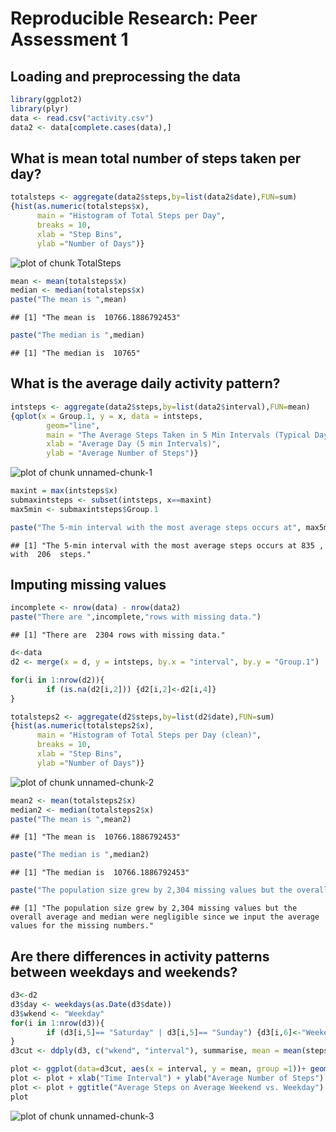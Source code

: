 # Reproducible Research: Peer Assessment 1


## Loading and preprocessing the data


```r
library(ggplot2)
library(plyr)
data <- read.csv("activity.csv")
data2 <- data[complete.cases(data),]
```

## What is mean total number of steps taken per day?

```r
totalsteps <- aggregate(data2$steps,by=list(data2$date),FUN=sum)
{hist(as.numeric(totalsteps$x), 
      main = "Histogram of Total Steps per Day", 
      breaks = 10,
      xlab = "Step Bins", 
      ylab ="Number of Days")}
```

![plot of chunk TotalSteps](figure/TotalSteps.png) 

```r
mean <- mean(totalsteps$x)
median <- median(totalsteps$x)
paste("The mean is ",mean)
```

```
## [1] "The mean is  10766.1886792453"
```

```r
paste("The median is ",median)
```

```
## [1] "The median is  10765"
```

## What is the average daily activity pattern?

```r
intsteps <- aggregate(data2$steps,by=list(data2$interval),FUN=mean)
{qplot(x = Group.1, y = x, data = intsteps,
        geom="line",
        main = "The Average Steps Taken in 5 Min Intervals (Typical Day)",
        xlab = "Average Day (5 min Intervals)",
        ylab = "Average Number of Steps")}
```

![plot of chunk unnamed-chunk-1](figure/unnamed-chunk-1.png) 

```r
maxint = max(intsteps$x)
submaxintsteps <- subset(intsteps, x==maxint)
max5min <- submaxintsteps$Group.1

paste("The 5-min interval with the most average steps occurs at", max5min,", with ",as.integer(maxint)," steps.")
```

```
## [1] "The 5-min interval with the most average steps occurs at 835 , with  206  steps."
```

## Imputing missing values

```r
incomplete <- nrow(data) - nrow(data2)
paste("There are ",incomplete,"rows with missing data.")
```

```
## [1] "There are  2304 rows with missing data."
```

```r
d<-data
d2 <- merge(x = d, y = intsteps, by.x = "interval", by.y = "Group.1")

for(i in 1:nrow(d2)){
        if (is.na(d2[i,2])) {d2[i,2]<-d2[i,4]}
}

totalsteps2 <- aggregate(d2$steps,by=list(d2$date),FUN=sum)
{hist(as.numeric(totalsteps2$x), 
      main = "Histogram of Total Steps per Day (clean)", 
      breaks = 10,
      xlab = "Step Bins", 
      ylab ="Number of Days")}
```

![plot of chunk unnamed-chunk-2](figure/unnamed-chunk-2.png) 

```r
mean2 <- mean(totalsteps2$x)
median2 <- median(totalsteps2$x)
paste("The mean is ",mean2)
```

```
## [1] "The mean is  10766.1886792453"
```

```r
paste("The median is ",median2)
```

```
## [1] "The median is  10766.1886792453"
```

```r
paste("The population size grew by 2,304 missing values but the overall average and median were negligible since we input the average values for the missing numbers.")
```

```
## [1] "The population size grew by 2,304 missing values but the overall average and median were negligible since we input the average values for the missing numbers."
```

## Are there differences in activity patterns between weekdays and weekends?


```r
d3<-d2
d3$day <- weekdays(as.Date(d3$date))
d3$wkend <- "Weekday"
for(i in 1:nrow(d3)){
        if (d3[i,5]== "Saturday" | d3[i,5]== "Sunday") {d3[i,6]<-"Weekend"}
}
d3cut <- ddply(d3, c("wkend", "interval"), summarise, mean = mean(steps))

plot <- ggplot(data=d3cut, aes(x = interval, y = mean, group =1))+ geom_line()
plot <- plot + xlab("Time Interval") + ylab("Average Number of Steps")
plot <- plot + ggtitle("Average Steps on Average Weekend vs. Weekday") + facet_grid(wkend ~ .)
plot
```

![plot of chunk unnamed-chunk-3](figure/unnamed-chunk-3.png) 

